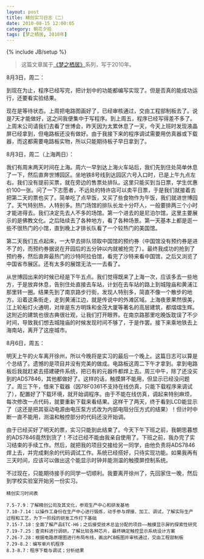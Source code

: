 ```yaml
---
layout: post
title: 精创实习日志（二）
date: 2010-08-15 12:00:05
category: 朝花夕拾
tags: [梦之栖居, 2010年]
---
```

{% include JB/setup %}

> 这篇文章属于[《梦之栖居》](/posts/where-the-dreams-reside/)系列，写于2010年。
	
<!--more-->

8月3日，周二：

到现在为止，程序已经写完，把计划中的功能都编写实现了。但是否真的能成功运行，还要看实验结果。

现在是等待状态。上周把电路图画好了，已经审核通过，交由工程部制板去了。说是7天才能做好，这之间我便集中于写程序。到上周五，程序已经写得差不多了。上周末公司请我们去看了世博会，昨天因为太累休息了一天，今天上班时发现液晶屏已经拿到，但电路板还没有做好。由于我接下来的程序调试需要用仿真器或下载器，而这都需要电路板实物，所以只能期待板子早日拿到了。

8月3日，周二（上海两日）：

我们有周末两天时间在上海。周六一早到达上海火车站后，我们先到住处简单休息了一下，然后直奔世博园区。坐地铁8号线到达园区六号入口时，已是上午九点左右。我们没有提前买票，就在旁边的售票处排队。这里只能买到当日票，学生优惠价100一张。问了一下志愿者，不远处的特许店可以卖平日票，于是我们就接着去把第二天的票也买了。简单吃了点早饭，又买了些食物作为午饭，我们就进世博园了。天气特别热，人特别多。热门场馆的排队长龙十分吓人，一般要排两三个小时才能进得去。我们决定先去人不多的场馆。第一个进去的是尼泊尔馆，这里主要展示的是佛教文化。之后陆续去了各种地方，看了各种场景。第一天基本上都是逛一些不很热门的小馆，直到晚上才排长队看了一个较热门的美国馆。

第二天我们五点起床，一大早去排队领取中国馆的预约券（中国馆没有预约券是进不了的，而预约券据说在开园后的五分钟以内就被抢完了）。最终我成功的抢到了预约券，然后直奔最热门的沙特阿拉伯馆，看完了沙特来看中国馆，之后又浏览了中国省市展区。还有太多的展馆无法一一去看了。

从世博园出来的时候已经是下午五点。我们觉得既来了上海一次，应该多去一些地方，于是放弃休息，告别住处直接去车站，计划在去车站的路上到城隍庙和黄浦江那里转一圈。结果先到了南京路步行街，发现人特别多，简直不像一个散步的地方。沿着这条街走，走到黄浦江边，就是传说中的外滩区域。上海夜景果然很美，江上轮船灯火通明，对岸是东方明珠和金茂大厦等著名的高层建筑，都熠熠生辉。这附近的建筑也很古典很壮观，让我们打开眼界。在南京路那里吃晚饭耽误了不少时间，导致我们想去城隍庙的时候发现时间不够了，于是作罢。接下来乘地铁去上海南站，离开了这座城市。

8月6日，周五：

明天上午的火车离开徐州，所以今晚将是实习的最后一个晚上。这篇日志可以算是个总结了。遗憾的是项目并没有完美的做成。电路板这周二下午才拿到。拿到电路板后我就赶紧去搭建硬件系统，把已有的元器件都焊上去。周三中午，除了还没买到的ADS7846，其他都做好了。这样的话，触摸屏不能用，但显示已经没问题了。周三下午，借来下载器（因78F0361不支持在线仿真，只能下载程序来调试了），配置好了下载环境，就开始调程序。由于不能在线仿真，调起来特别麻烦，每次修改一点代码，就要重新下载来看结果。这样干了两天，终于看到LCD能显示了（这还是把其驱动电源由电压泵方式改为内部电阻分压方式的结果）！但计时中断一直不能用，测温和触控部分的代码还没开始调。

由于已经买好了明天的票，实习只能到此结束了。今天下午下班之前，我朝思暮想的ADS7846竟然到货了！不过已经不能由我亲自使用了。下班之前，我办完了实习结束的手续工作。然后，就把我的项目交接给另一同学，由他负责将ADS7846焊上去，并完成剩余的代码调试工作。系统已经搭好，只待实现功能。如果我再有三天时间，应该可以做出这个能显示时钟并能测温的触摸屏控制系统。

不过现在，只能期待接手的同学一切顺利。我要离开徐州了，先回家住一晚，然后到学校实验室开始另一份实习。

	精创实习时间表

	7.5-7.9：了解精创公司及其文化，参观生产中心和研发基地
	7.10-7.14：以操作工身份在生产中心进行锻炼，动手参与焊接、加工、调试，了解实际生产过程和工艺，为下一阶段的研发工作打下基础
	7.15-7.18：全面了解产品ETC-H6；之后接受技术总监分配的项目——触摸显示屏的探索性研究
	7.19-7.25：查资料进行调研，了解比较各种芯片，最终确定触控显示系统设计方案
	7.26-7.28：根据电路原理图进行布局布线，画出PCB板图并审核通过，交由工程部制板
	7.29-8.2：编写单片机程序
	8.3-8.7：程序下载与调试；分析结果